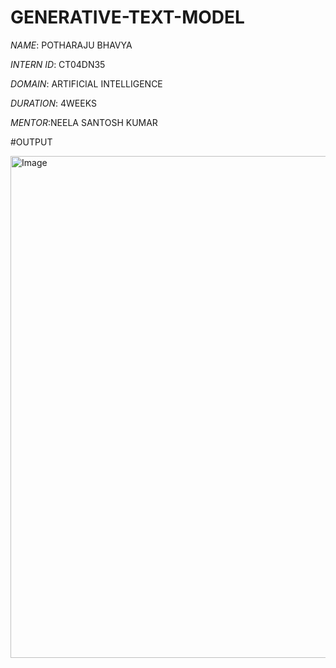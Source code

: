 # GENERATIVE-TEXT-MODEL

*NAME*: POTHARAJU BHAVYA

*INTERN ID*: CT04DN35

*DOMAIN*: ARTIFICIAL INTELLIGENCE

*DURATION*: 4WEEKS

*MENTOR*:NEELA SANTOSH KUMAR

#OUTPUT

<img width="803" alt="Image" src="https://github.com/user-attachments/assets/fbc970a7-7319-40e2-91b3-ab54e5fc4e56" />
